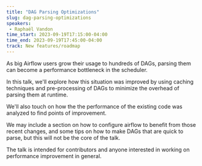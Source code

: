 ```yaml
---
title: "DAG Parsing Optimizations"
slug: dag-parsing-optimizations
speakers:
 - Raphaël Vandon
time_start: 2023-09-19T17:15:00-04:00
time_end: 2023-09-19T17:45:00-04:00
track: New features/roadmap
---
```


As big Airflow users grow their usage to hundreds of DAGs, parsing them can become a performance bottleneck in the scheduler.
 
 In this talk, we'll explore how this situation was improved by using caching techniques and pre-processing of DAGs to minimize the overhead of parsing them at runtime.
 
 We'll also touch on how the the performance of the existing code was analyzed to find points of improvement.
 
 We may include a section on how to configure airflow to benefit from those recent changes, and some tips on how to make DAGs that are quick to parse, but this will not be the core of the talk.
 
 
 
 The talk is intended for contributors and anyone interested in working on performance improvement in general.